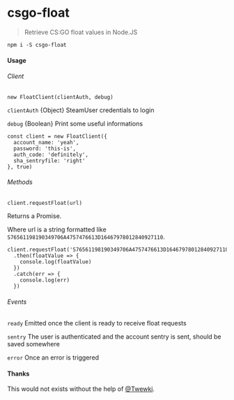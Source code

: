 # csgo-float

> Retrieve CS:GO float values in Node.JS

    npm i -S csgo-float
    
#### Usage

###### Client

    new FloatClient(clientAuth, debug)

`clientAuth` {Object} SteamUser credentials to login

`debug` {Boolean} Print some useful informations

    const client = new FloatClient({
      account_name: 'yeah',
      password: 'this-is',
      auth_code: 'definitely',
      sha_sentryfile: 'right'
    }, true)
    
###### Methods

    client.requestFloat(url)
    
Returns a Promise.
    
Where url is a string formatted like `S76561198190349706A4757476613D16467978012840927110`.

    client.requestFloat('S76561198190349706A4757476613D16467978012840927110')
      .then(floatValue => {
        console.log(floatValue)
      })
      .catch(err => {
        console.log(err)
      })
    
###### Events

`ready` Emitted once the client is ready to receive float requests

`sentry` The user is authenticated and the account sentry is sent, should be saved somewhere

`error` Once an error is triggered


#### Thanks

This would not exists without the help of [@Twewki](https://github.com/Tewki).
